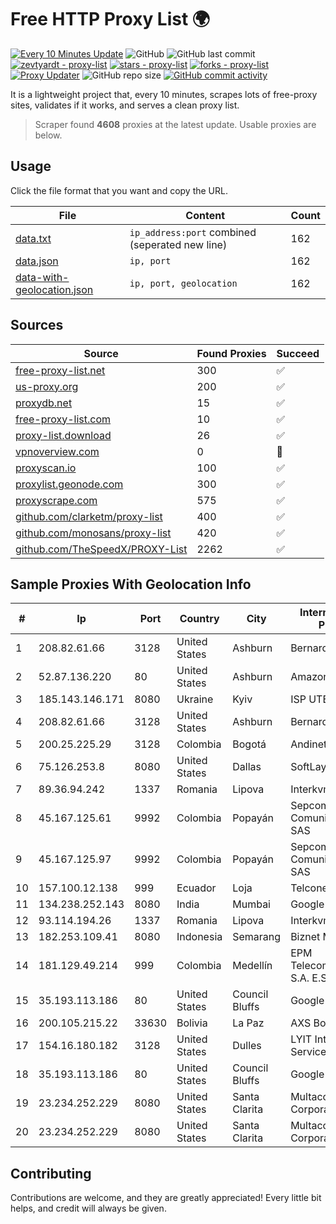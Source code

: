 
# Free HTTP Proxy List 🌍

[![Every 10 Minutes Update](https://github.com/mertguvencli/http-proxy-list/actions/workflows/main.yml/badge.svg?branch=main)](https://github.com/mertguvencli/http-proxy-list/actions/workflows/main.yml)
![GitHub](https://img.shields.io/github/license/mertguvencli/http-proxy-list)
![GitHub last commit](https://img.shields.io/github/last-commit/mertguvencli/http-proxy-list)
[![zevtyardt - proxy-list](https://img.shields.io/static/v1?label=zevtyardt&message=proxy-list&color=blue&logo=github)](https://github.com/zevtyardt/proxy-list "Go to GitHub repo")
[![stars - proxy-list](https://img.shields.io/github/stars/zevtyardt/proxy-list?style=social)](https://github.com/zevtyardt/proxy-list)
[![forks - proxy-list](https://img.shields.io/github/forks/zevtyardt/proxy-list?style=social)](https://github.com/zevtyardt/proxy-list)
[![Proxy Updater](https://github.com/zevtyardt/proxy-list/workflows/Proxy%20Updater/badge.svg)](https://github.com/zevtyardt/proxy-list/actions?query=workflow:"Proxy+Updater")
![GitHub repo size](https://img.shields.io/github/repo-size/zevtyardt/proxy-list)
[![GitHub commit activity](https://img.shields.io/github/commit-activity/m/zevtyardt/proxy-list?logo=commits)](https://github.com/zevtyardt/proxy-list/commits/main)

It is a lightweight project that, every 10 minutes, scrapes lots of free-proxy sites, validates if it works, and serves a clean proxy list.

> Scraper found **4608** proxies at the latest update. Usable proxies are below.

## Usage

Click the file format that you want and copy the URL.

|File|Content|Count|
|----|-------|-----|
|[data.txt](https://raw.githubusercontent.com/mertguvencli/http-proxy-list/main/proxy-list/data.txt)|`ip_address:port` combined (seperated new line)|162|
|[data.json](https://raw.githubusercontent.com/mertguvencli/http-proxy-list/main/proxy-list/data.json)|`ip, port`|162|
|[data-with-geolocation.json](https://raw.githubusercontent.com/mertguvencli/http-proxy-list/main/proxy-list/data-with-geolocation.json)|`ip, port, geolocation`|162|

## Sources

|Source|Found Proxies|Succeed|
|------|-------------|-------|
|[free-proxy-list.net](https://free-proxy-list.net)|300|✅|
|[us-proxy.org](https://www.us-proxy.org)|200|✅|
|[proxydb.net](http://proxydb.net)|15|✅|
|[free-proxy-list.com](https://free-proxy-list.com/?page=&port=&type%5B%5D=http&type%5B%5D=https&up_time=0&search=Search)|10|✅|
|[proxy-list.download](https://www.proxy-list.download/HTTP)|26|✅|
|[vpnoverview.com](https://vpnoverview.com/privacy/anonymous-browsing/free-proxy-servers)|0|🚫|
|[proxyscan.io](https://www.proxyscan.io)|100|✅|
|[proxylist.geonode.com](https://proxylist.geonode.com/api/proxy-list?limit=300&page=1&sort_by=lastChecked&sort_type=desc&protocols=http,https)|300|✅|
|[proxyscrape.com](https://api.proxyscrape.com/v2/?request=displayproxies&protocol=http&timeout=10000&country=all&ssl=all&anonymity=all)|575|✅|
|[github.com/clarketm/proxy-list](https://raw.githubusercontent.com/clarketm/proxy-list/master/proxy-list-raw.txt)|400|✅|
|[github.com/monosans/proxy-list](https://raw.githubusercontent.com/monosans/proxy-list/main/proxies/http.txt)|420|✅|
|[github.com/TheSpeedX/PROXY-List](https://raw.githubusercontent.com/TheSpeedX/PROXY-List/master/http.txt)|2262|✅|


## Sample Proxies With Geolocation Info

|#|Ip|Port|Country|City|Internet Service Provider|
|-|--|----|-------|----|-------------------------|
|1|208.82.61.66|3128|United States|Ashburn|Bernardi Sounds|
|2|52.87.136.220|80|United States|Ashburn|Amazon.com, Inc.|
|3|185.143.146.171|8080|Ukraine|Kyiv|ISP UTELS|
|4|208.82.61.66|3128|United States|Ashburn|Bernardi Sounds|
|5|200.25.225.29|3128|Colombia|Bogotá|Andinet ON Line|
|6|75.126.253.8|8080|United States|Dallas|SoftLayer|
|7|89.36.94.242|1337|Romania|Lipova|Interkvm Host SRL|
|8|45.167.125.61|9992|Colombia|Popayán|Sepcom Comunicaciones SAS|
|9|45.167.125.97|9992|Colombia|Popayán|Sepcom Comunicaciones SAS|
|10|157.100.12.138|999|Ecuador|Loja|Telconet S.A|
|11|134.238.252.143|8080|India|Mumbai|Google LLC|
|12|93.114.194.26|1337|Romania|Lipova|Interkvm Host SRL|
|13|182.253.109.41|8080|Indonesia|Semarang|Biznet Metronet|
|14|181.129.49.214|999|Colombia|Medellín|EPM Telecomunicaciones S.A. E.S.P.|
|15|35.193.113.186|80|United States|Council Bluffs|Google LLC|
|16|200.105.215.22|33630|Bolivia|La Paz|AXS Bolivia S. A.|
|17|154.16.180.182|3128|United States|Dulles|LYIT Internet Services|
|18|35.193.113.186|80|United States|Council Bluffs|Google LLC|
|19|23.234.252.229|8080|United States|Santa Clarita|Multacom Corporation|
|20|23.234.252.229|8080|United States|Santa Clarita|Multacom Corporation|



## Contributing

Contributions are welcome, and they are greatly appreciated! Every
little bit helps, and credit will always be given.

